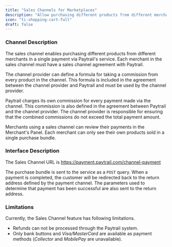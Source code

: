 ```yaml
---
title: "Sales Channels for Marketplaces"
description: "Allow purchasing different products from different merchants in a single payment."
icon: "ti-shopping-cart-full"
draft: false
---
```


### Channel Description

The sales channel enables purchasing different products from different merchants in a single payment via Paytrail's service. Each merchant in the sales channel must have a sales channel agreement with Paytrail.

The channel provider can define a formula for taking a commission from every product in the channel. This formula is included in the agreement between the channel provider and Paytrail and must be used by the channel provider.

Paytrail charges its own commission for every payment made via the channel. This commission is also defined in the agreement between Paytrail and the channel provider. The channel provider is responsible for ensuring that the combined commissions do not exceed the total payment amount.

Merchants using a sales channel can review their payments in the Merchant's Panel. Each merchant can only see their own products sold in a single purchase bundle.

### Interface Description

The Sales Channel URL is <https://payment.paytrail.com/channel-payment>

The purchase bundle is sent to the service as a `POST` query. When a payment is completed, the customer will be redirected back to the return address defined by the payment channel. The parameters used to determine that payment has been successful are also sent to the return address.

### Limitations

Currently, the Sales Channel feature has following limitations.

* Refunds can not be processed through the Paytrail system.
* Only bank buttons and _Visa/MasterCard_ are available as payment methods (_Collector_ and _MobilePay_ are unavailable).
